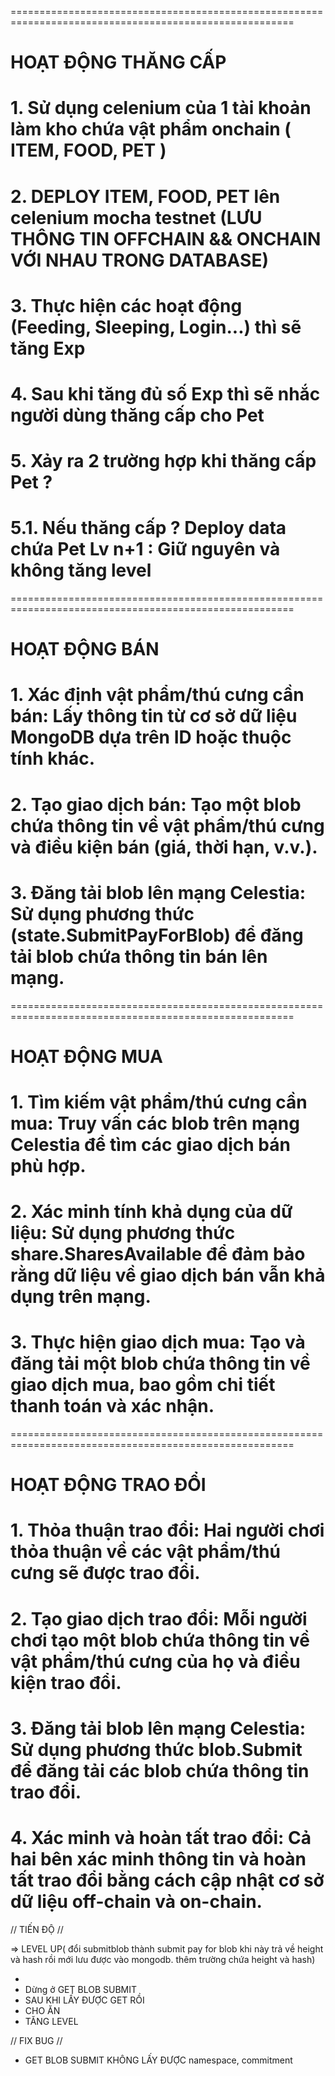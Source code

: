 =======================================================================================================

# HOẠT ĐỘNG THĂNG CẤP

# 1. Sử dụng celenium của 1 tài khoản làm kho chứa vật phẩm onchain ( ITEM, FOOD, PET )

# 2. DEPLOY ITEM, FOOD, PET lên celenium mocha testnet (LƯU THÔNG TIN OFFCHAIN && ONCHAIN VỚI NHAU TRONG DATABASE)

# 3. Thực hiện các hoạt động (Feeding, Sleeping, Login...) thì sẽ tăng Exp

# 4. Sau khi tăng đủ số Exp thì sẽ nhắc người dùng thăng cấp cho Pet

# 5. Xảy ra 2 trường hợp khi thăng cấp Pet ?

# 5.1. Nếu thăng cấp ? Deploy data chứa Pet Lv n+1 : Giữ nguyên và không tăng level

=======================================================================================================

# HOẠT ĐỘNG BÁN

# 1. Xác định vật phẩm/thú cưng cần bán: Lấy thông tin từ cơ sở dữ liệu MongoDB dựa trên ID hoặc thuộc tính khác.

# 2. Tạo giao dịch bán: Tạo một blob chứa thông tin về vật phẩm/thú cưng và điều kiện bán (giá, thời hạn, v.v.).

# 3. Đăng tải blob lên mạng Celestia: Sử dụng phương thức (state.SubmitPayForBlob) để đăng tải blob chứa thông tin bán lên mạng.

=======================================================================================================

# HOẠT ĐỘNG MUA

# 1. Tìm kiếm vật phẩm/thú cưng cần mua: Truy vấn các blob trên mạng Celestia để tìm các giao dịch bán phù hợp.

# 2. Xác minh tính khả dụng của dữ liệu: Sử dụng phương thức share.SharesAvailable để đảm bảo rằng dữ liệu về giao dịch bán vẫn khả dụng trên mạng.

# 3. Thực hiện giao dịch mua: Tạo và đăng tải một blob chứa thông tin về giao dịch mua, bao gồm chi tiết thanh toán và xác nhận.

=======================================================================================================

# HOẠT ĐỘNG TRAO ĐỔI

# 1. Thỏa thuận trao đổi: Hai người chơi thỏa thuận về các vật phẩm/thú cưng sẽ được trao đổi.

# 2. Tạo giao dịch trao đổi: Mỗi người chơi tạo một blob chứa thông tin về vật phẩm/thú cưng của họ và điều kiện trao đổi.

# 3. Đăng tải blob lên mạng Celestia: Sử dụng phương thức blob.Submit để đăng tải các blob chứa thông tin trao đổi.

# 4. Xác minh và hoàn tất trao đổi: Cả hai bên xác minh thông tin và hoàn tất trao đổi bằng cách cập nhật cơ sở dữ liệu off-chain và on-chain.

// TIẾN ĐỘ //

=> LEVEL UP( đổi submitblob thành submit pay for blob khi này trả về height và hash rồi mới lưu được vào mongodb. thêm trường chứa height và hash)

-
- Dừng ở GET BLOB SUBMIT
- SAU KHI LẤY ĐƯỢC GET RỒI
- CHO ĂN
- TĂNG LEVEL

// FIX BUG //

- GET BLOB SUBMIT KHÔNG LẤY ĐƯỢC namespace, commitment
